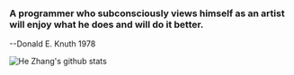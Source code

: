 ### A programmer who subconsciously views himself as an artist will enjoy what he does and will do it better.  
--Donald E. Knuth 1978

![He Zhang's github stats](https://github-readme-stats.vercel.app/api?username=gnahZ-eH&count_private=true&show_icons=true&theme=merkos)
<!--
**gnahZ-eH/gnahZ-eH** is a ✨ _special_ ✨ repository because its `README.md` (this file) appears on your GitHub profile.

